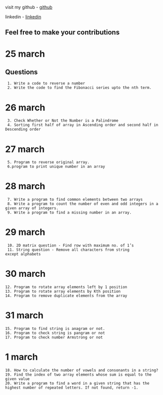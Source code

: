 visit my github - [github](github.com/shelkeom230)

linkedin - [linkedin](https://www.linkedin.com/in/omkar-shelke-2b1976247/)
## Feel free to make your contributions
# 25 march 
## Questions
```
 1. Write a code to reverse a number
 2. Write the code to find the Fibonacci series upto the nth term.
```
# 26 march 
```
 3. Check Whether or Not the Number is a Palindrome 
 4. Sorting first half of array in Ascending order and second half in Descending order
```
# 27 march 
```
 5. Program to reverse original array.
 6.program to print unique number in an array
```
# 28 march 
```
 7. Write a program to find common elements between two arrays
 8. Write a program to count the number of even and odd integers in a given array of integers.
 9. Write a program to find a missing number in an array.
```
# 29 march
```
 10. 2D matrix question - Find row with maximum no. of 1’s
 11. String question - Remove all characters from string except alphabets
```
# 30 march 
```
12. Program to rotate array elements left by 1 position
13. Program to rotate array elements by Kth position
14. Program to remove duplicate elements from the array
```
# 31 march
```
15. Program to find string is anagram or not.
16. Program to check string is pangram or not
17. Program to check number Armstrong or not
```
# 1 march 
```
18. How to calculate the number of vowels and consonants in a string?
19. Find the index of two array elements whose sum is equal to the given value
20. Write a program to find a word in a given string that has the highest number of repeated letters. If not found, return -1.
```
